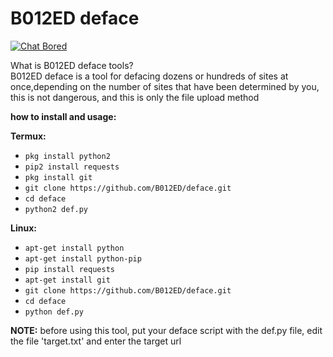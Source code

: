 # B012ED deface

[![Chat Bored](https://img.shields.io/badge/Chat-B012ED-738BD7.svg?style=for-the-badge)](https://b012ed.github.io/chat.html) 

What is B012ED deface tools?<br>
B012ED deface is a tool for defacing dozens or hundreds of sites at once,depending on the number
of sites that have been determined by you, this is not dangerous, and this is only the file upload method<br>

**how to install and usage:**

**Termux:**
* `pkg install python2`
* `pip2 install requests`
* `pkg install git`
* `git clone https://github.com/B012ED/deface.git`
* `cd deface`
* `python2 def.py`

**Linux:**
* `apt-get install python`
* `apt-get install python-pip`
* `pip install requests`
* `apt-get install git`
* `git clone https://github.com/B012ED/deface.git`
* `cd deface`
* `python def.py`

**NOTE:** before using this tool, put your deface script with the def.py file, edit the file 'target.txt' and enter the target url


